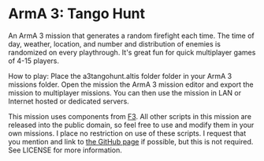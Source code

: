 ArmA 3: Tango Hunt
============

An ArmA 3 mission that generates a random firefight each time. The time of day, weather, location, and number and distribution of enemies is randomized on every playthrough. It's great fun for quick multiplayer games of 4-15 players.

How to play: Place the a3tangohunt.altis folder folder in your ArmA 3 missions folder. Open the mission the ArmA 3 mission editor and export the mission to multiplayer missions. You can then use the mission in LAN or Internet hosted or dedicated servers.

This mission uses components from [F3](http://ferstaberinde.com/f3/en//index.php?title=Main_Page). All other scripts in this mission are released into the public domain, so feel free to use and modify them in your own missions. I place no restriction on use of these scripts. I request that you mention and link to [the GitHub page](http://www.github.com/dharmab/a3tangohunt) if possible, but this is not required. See LICENSE for more information.
